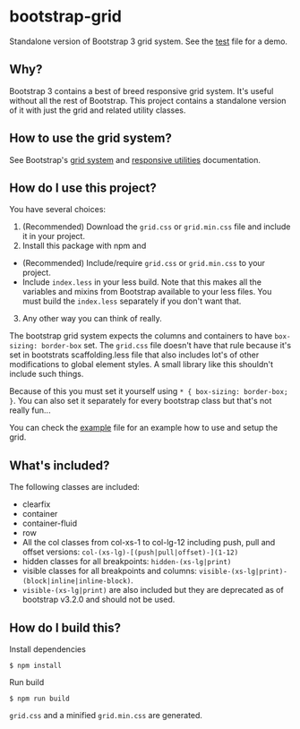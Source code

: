 # bootstrap-grid
Standalone version of Bootstrap 3 grid system. See the [test][test.html] file for a demo.

## Why?

Bootstrap 3 contains a best of breed responsive grid system. It's useful without all the rest of Bootstrap. This project
contains a standalone version of it with just the grid and related utility classes.

## How to use the grid system?

See Bootstrap's [grid system][grid] and [responsive utilities][responsive] documentation.

## How do I use this project?

You have several choices:

1. (Recommended) Download the `grid.css` or `grid.min.css` file and include it in your project.
2. Install this package with npm and
  * (Recommended) Include/require `grid.css` or `grid.min.css` to your project.
  * Include `index.less` in your less build. Note that this makes all the variables and mixins from Bootstrap available to your less files. You must build the `index.less` separately if you don't want that.
3. Any other way you can think of really.

The bootstrap grid system expects the columns and containers to have `box-sizing: border-box` set.
The `grid.css` file doesn't have that rule because it's set in bootstrats scaffolding.less file that also includes lot's of other modifications to global element styles.
A small library like this shouldn't include such things.

Because of this you must set it yourself using `* { box-sizing: border-box; }`.
You can also set it separately for every bootstrap class but that's not really fun...

You can check the [example][test.html] file for an example how to use and setup the grid.

## What's included?

The following classes are included:

* clearfix
* container
* container-fluid
* row
* All the col classes from col-xs-1 to col-lg-12 including push, pull and offset versions: `col-(xs-lg)-[(push|pull|offset)-](1-12)`
* hidden classes for all breakpoints: `hidden-(xs-lg|print)`
* visible classes for all breakpoints and columns: `visible-(xs-lg|print)-(block|inline|inline-block)`.
* `visible-(xs-lg|print)` are also included but they are deprecated as of bootstrap v3.2.0 and should not be used.

## How do I build this?

Install dependencies

    $ npm install

Run build

    $ npm run build

`grid.css` and a minified `grid.min.css` are generated.

[grid]: http://getbootstrap.com/css/#grid
[responsive]: http://getbootstrap.com/css/#responsive-utilities
[test.html]: https://rawgit.com/Hilzu/bootstrap-grid/master/test.html
